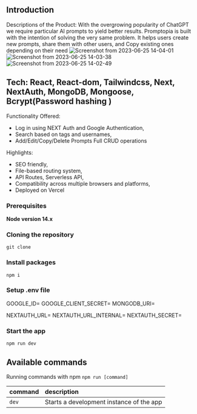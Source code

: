 

## Introduction
Descriptions of the Product: With the overgrowing popularity of ChatGPT we require particular AI prompts to yield better results. Promptopia is built with the intention of solving the very same problem. It helps users create new prompts, share them with other users, and Copy existing ones depending on their need
![Screenshot from 2023-06-25 14-04-01](https://github.com/Prateek-5/Promptopia/assets/106007852/9909e6ab-ae74-45c5-ad0a-3ad2919d940a)
![Screenshot from 2023-06-25 14-03-38](https://github.com/Prateek-5/Promptopia/assets/106007852/822f3e77-4a78-45c6-888c-ade4aae63160)
![Screenshot from 2023-06-25 14-02-49](https://github.com/Prateek-5/Promptopia/assets/106007852/deddfd14-9972-446d-ba36-afb9330bee85)


## Tech: React, React-dom, Tailwindcss, Next, NextAuth, MongoDB, Mongoose, Bcrypt(Password hashing )

 Functionality Offered: 
  - Log in using NEXT Auth and Google Authentication, 
  - Search based on tags and usernames, 
  - Add/Edit/Copy/Delete Prompts Full CRUD operations

Highlights: 
  - SEO friendly, 
  - File-based routing system,
  - API Routes, Serverless API, 
  - Compatibility across multiple browsers and platforms, 
  - Deployed on Vercel 
### Prerequisites

**Node version 14.x**

### Cloning the repository

```shell
git clone 
```

### Install packages

```shell
npm i
```

### Setup .env file

GOOGLE_ID=
GOOGLE_CLIENT_SECRET=
MONGODB_URI=

NEXTAUTH_URL=
NEXTAUTH_URL_INTERNAL=
NEXTAUTH_SECRET=

### Start the app

```shell
npm run dev
```

## Available commands

Running commands with npm `npm run [command]`

| command         | description                              |
| :-------------- | :--------------------------------------- |
| `dev`           | Starts a development instance of the app |
